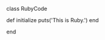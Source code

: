 <!-- >>>>>> BEGIN GENERATED FILE (include): SOURCE C:/Users/Burdette/Documents/GitHub/markdown_helper/test/include/templates/nested_markdown.md -->
<!-- >>>>>> BEGIN INCLUDED FILE (markdown): SOURCE C:/Users/Burdette/Documents/GitHub/markdown_helper/test/include/includes/nested.md -->
<!-- >>>>>> BEGIN INCLUDED FILE (markdown): SOURCE C:/Users/Burdette/Documents/GitHub/markdown_helper/test/include/includes/ruby.rb -->
class RubyCode

  def initialize
    puts('This is Ruby.')
  end

end
<!-- <<<<<< END INCLUDED FILE (markdown): SOURCE C:/Users/Burdette/Documents/GitHub/markdown_helper/test/include/includes/ruby.rb -->
<!-- <<<<<< END INCLUDED FILE (markdown): SOURCE C:/Users/Burdette/Documents/GitHub/markdown_helper/test/include/includes/nested.md -->
<!-- <<<<<< END GENERATED FILE (include): SOURCE C:/Users/Burdette/Documents/GitHub/markdown_helper/test/include/templates/nested_markdown.md -->
